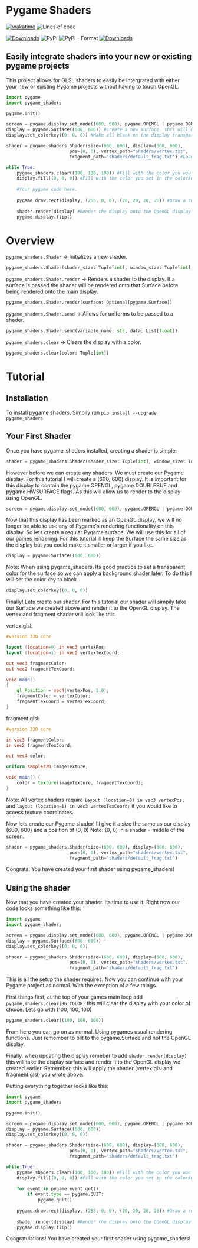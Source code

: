 # Pygame Shaders
[![wakatime](https://wakatime.com/badge/github/ScriptLineStudios/pygame_shaders.svg)](https://wakatime.com/badge/github/ScriptLineStudios/pygame_shaders)
![Lines of code](https://img.shields.io/tokei/lines/github/ScriptLineStudios/pygame_shaders)

[![Downloads](https://pepy.tech/badge/pygame-shaders)](https://pepy.tech/project/pygame-shaders)
![PyPI](https://img.shields.io/pypi/v/pygame_shaders)
![PyPI - Format](https://img.shields.io/pypi/format/pygame_shaders)
[![Downloads](https://pepy.tech/badge/pygame-shaders/month)](https://pepy.tech/project/pygame-shaders)

## Easily integrate shaders into your new or existing pygame projects

This project allows for GLSL shaders to easily be intergrated with either your new or existing Pygame projects without having to touch OpenGL.

```python
import pygame
import pygame_shaders

pygame.init()

screen = pygame.display.set_mode((600, 600), pygame.OPENGL | pygame.DOUBLEBUF | pygame.HWSURFACE) #Create an opengl renderable display.
display = pygame.Surface((600, 600)) #Create a new surface, this will be where you do all your pygame rendering
display.set_colorkey((0, 0, 0)) #Make all black on the display transparent

shader = pygame_shaders.Shader(size=(600, 600), display=(600, 600), 
                        pos=(0, 0), vertex_path="shaders/vertex.txt", 
                        fragment_path="shaders/default_frag.txt") #Load your shader!

while True:
    pygame_shaders.clear((100, 100, 100)) #Fill with the color you would like in the background
    display.fill((0, 0, 0)) #Fill with the color you set in the colorkey
    
    #Your pygame code here.
            
    pygame.draw.rect(display, (255, 0, 0), (20, 20, 20, 20)) #Draw a red rectangle to the display at (20, 20)
    
    shader.render(display) #Render the display onto the OpenGL display with the shaders!
    pygame.display.flip()
```

# Overview

```pygame_shaders.Shader``` -> Initializes a new shader.

```python
pygame_shaders.Shader(shader_size: Tuple[int], window_size: Tuple[int], position: Tuple[int], vertex_shader_path: str, fragment_shader_path: str)
```


```pygame_shaders.Shader.render``` -> Renders a shader to the display. If a surface is passed the shader will be rendered onto that Surface before being rendered onto the main display.

```python
pygame_shaders.Shader.render(surface: Optional[pygame.Surface])
```


```pygame_shaders.Shader.send``` -> Allows for uniforms to be passed to a shader.

```python
pygame_shaders.Shader.send(variable_name: str, data: List[float])
```


```pygame_shaders.clear``` -> Clears the display with a color.

```python
pygame_shaders.clear(color: Tuple[int])
```


# Tutorial

## Installation
To install pygame shaders. Simpily run ```pip install --upgrade pygame_shaders```

## Your First Shader
Once you have pygame_shaders installed, creating a shader is simple:
```python
shader = pygame_shaders.Shader(shader_size: Tuple[int], window_size: Tuple[int], position: Tuple[int], vertex_shader_path: str, fragment_shader_path: str)
```

However before we can create any shaders. We must create our Pygame display. For this tutorial I will create a (600, 600) display. It is important for this display to contain the pygame.OPENGL, pygame.DOUBLEBUF and pygame.HWSURFACE flags. As this will allow us to render to the display using OpenGL. 
```python
screen = pygame.display.set_mode((600, 600), pygame.OPENGL | pygame.DOUBLEBUF | pygame.HWSURFACE)
```

Now that this display has been marked as an OpenGL display, we will no longer be able to use any of Pygame's rendering functionality on this display. So lets create a regular Pygame surface. We will use this for all of our games rendering. For this tutorial ill keep the Surface the same size as the display but you could make it smaller or larger if you like.

```python
display = pygame.Surface((600, 600))
```

Note: When using pygame_shaders. Its good practice to set a transparent color for the surface so we can apply a background shader later. To do this I will set the color key to black.

```python
display.set_colorkey((0, 0, 0))
```

Finally! Lets create our shader. For this tutorial our shader will simpily take our Surface we created above and render it to the OpenGL display. The vertex and fragment shader will look like this.

vertex.glsl:
```glsl
#version 330 core

layout (location=0) in vec3 vertexPos;
layout (location=1) in vec2 vertexTexCoord;

out vec3 fragmentColor;
out vec2 fragmentTexCoord;

void main()
{
    gl_Position = vec4(vertexPos, 1.0);
    fragmentColor = vertexColor;
    fragmentTexCoord = vertexTexCoord;
}
```

fragment.glsl:
```glsl
#version 330 core

in vec3 fragmentColor;
in vec2 fragmentTexCoord;

out vec4 color;

uniform sampler2D imageTexture;

void main() {
    color = texture(imageTexture, fragmentTexCoord);
}
```

Note: All vertex shaders require ```layout (location=0) in vec3 vertexPos;``` and ```layout (location=1) in vec3 vertexTexCoord;``` if you would like to access texture coordinates.

Now lets create our Pygame shader! Ill give it a size the same as our display (600, 600) and a position of (0, 0) Note: (0, 0) in a shader = middle of the screen.

```python
shader = pygame_shaders.Shader(size=(600, 600), display=(600, 600), 
                        pos=(0, 0), vertex_path="shaders/vertex.txt", 
                        fragment_path="shaders/default_frag.txt")
```

Congrats! You have created your first shader using pygame_shaders!

## Using the shader

Now that you have created your shader. Its time to use it. Right now our code looks something like this:
```python
import pygame
import pygame_shaders

screen = pygame.display.set_mode((600, 600), pygame.OPENGL | pygame.DOUBLEBUF | pygame.HWSURFACE)
display = pygame.Surface((600, 600))
display.set_colorkey((0, 0, 0))

shader = pygame_shaders.Shader(size=(600, 600), display=(600, 600), 
                        pos=(0, 0), vertex_path="shaders/vertex.txt", 
                        fragment_path="shaders/default_frag.txt")
```

This is all the setup the shader requires. Now you can continue with your Pygame project as normal. With the exception of a few things. 

First things first, at the top of your games main loop add ```pygame,shaders.clear(BG_COLOR)``` this will clear the display with your color of choice. Lets go with (100, 100, 100)
```python
pygame_shaders.clear((100, 100, 100))
```

From here you can go on as normal. Using pygames usual rendering functions. Just remember to blit to the pygame.Surface and not the OpenGL display.

Finally, when updating the display remeber to add ```shader.render(display)``` this will take the display surface and render it to the OpenGL display we created earlier. Remember, this will apply the shader (vertex.glsl and fragment.glsl) you wrote above. 

Putting everything together looks like this:

```python
import pygame
import pygame_shaders

pygame.init()

screen = pygame.display.set_mode((600, 600), pygame.OPENGL | pygame.DOUBLEBUF | pygame.HWSURFACE)
display = pygame.Surface((600, 600))
display.set_colorkey((0, 0, 0))

shader = pygame_shaders.Shader(size=(600, 600), display=(600, 600), 
                        pos=(0, 0), vertex_path="shaders/vertex.txt", 
                        fragment_path="shaders/default_frag.txt")

while True:
    pygame_shaders.clear((100, 100, 100)) #Fill with the color you would like in the background
    display.fill((0, 0, 0)) #Fill with the color you set in the colorkey
    
    for event in pygame.event.get():
        if event.type == pygame.QUIT:
            pygame.quit()
            
    pygame.draw.rect(display, (255, 0, 0), (20, 20, 20, 20)) #Draw a red rectangle to the display at (20, 20)
    
    shader.render(display) #Render the display onto the OpenGL display with the shaders!
    pygame.display.flip()
```

Congratulations! You have created your first shader using pygame_shaders!


